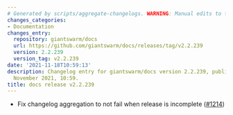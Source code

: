 ```yaml
---
# Generated by scripts/aggregate-changelogs. WARNING: Manual edits to this files will be overwritten.
changes_categories:
- Documentation
changes_entry:
  repository: giantswarm/docs
  url: https://github.com/giantswarm/docs/releases/tag/v2.2.239
  version: 2.2.239
  version_tag: v2.2.239
date: '2021-11-18T10:59:13'
description: Changelog entry for giantswarm/docs version 2.2.239, published on 18
  November 2021, 10:59.
title: docs release v2.2.239
---
```


- Fix changelog aggregation to not fail when release is incomplete ([#1214](https://github.com/giantswarm/docs/pull/1214))
